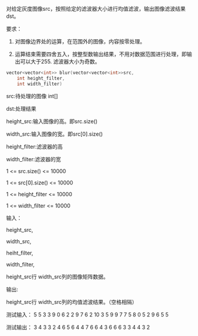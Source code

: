 对给定灰度图像src，按照给定的滤波器大小进行均值滤波，输出图像滤波结果dst。


要求：

1. 对图像边界处的运算，在范围外的图像，内容按零处理。

2. 运算结束需要四舍五入，按整型数输出结果，不用对数据范围进行处理，即输出可以大于255.
滤波器大小为奇数。

```c++
vector<vector<int>> blur(vector<vector<int>>src,  
    int height_filter,
    int width_filter)
```
src:待处理的图像 int[]

dst:处理结果

height_src:输入图像的高。即src.size()

width_src:输入图像的宽。即src[0].size()

height_filter:滤波器的高

width_filter:滤波器的宽

1 <= src.size() <= 10000

1 <= src[0].size() <= 10000

1 <= height_filter <= 10000

1 <= width_filter <= 10000


输入：

height_src,

width_src,

heiht_filter,

width_filter,

height_src行 width_src列的图像矩阵数据。

输出:

height_src行 width_src列的均值滤波结果。（空格相隔）

测试输入：
5 5
3 3
9	0	6	2	2
9	7	6	2	10
3	5	9	9	7
7	5	8	0	5
2	9	6	5	5

测试输出：
3 4 3 3 2 
4 6 5 6 4 
4 7 6 6 4 
3 6 6 6 3 
3 4 4 3 2 
